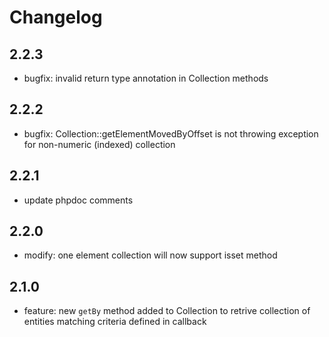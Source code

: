 # Changelog

## 2.2.3

- bugfix: invalid return type annotation in Collection methods

## 2.2.2

- bugfix: Collection::getElementMovedByOffset is not throwing exception for non-numeric (indexed) collection

## 2.2.1

- update phpdoc comments

## 2.2.0

- modify: one element collection will now support isset method

## 2.1.0

- feature: new `getBy` method added to Collection to retrive collection of entities matching criteria defined in callback
